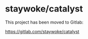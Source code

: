 # staywoke/catalyst

This project has been moved to Gitlab:

<https://gitlab.com/staywoke/catalyst>
